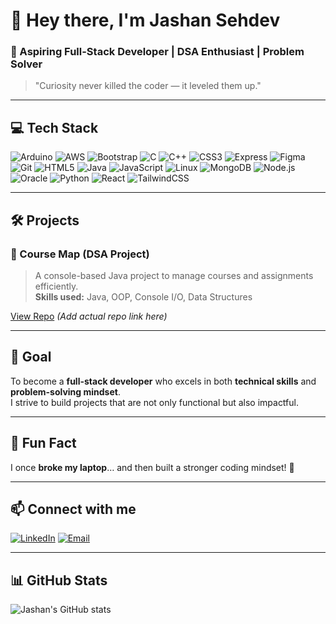 # 👋 Hey there, I'm Jashan Sehdev

### 🚀 Aspiring Full-Stack Developer | DSA Enthusiast | Problem Solver

> "Curiosity never killed the coder — it leveled them up."

---

## 💻 Tech Stack

![Arduino](https://img.shields.io/badge/Arduino-00979D?style=for-the-badge&logo=arduino&logoColor=white)
![AWS](https://img.shields.io/badge/AWS-232F3E?style=for-the-badge&logo=amazon-aws&logoColor=white)
![Bootstrap](https://img.shields.io/badge/Bootstrap-7952B3?style=for-the-badge&logo=bootstrap&logoColor=white)
![C](https://img.shields.io/badge/C-00599C?style=for-the-badge&logo=c&logoColor=white)
![C++](https://img.shields.io/badge/C++-00599C?style=for-the-badge&logo=c%2B%2B&logoColor=white)
![CSS3](https://img.shields.io/badge/CSS3-1572B6?style=for-the-badge&logo=css3&logoColor=white)
![Express](https://img.shields.io/badge/Express-000000?style=for-the-badge&logo=express&logoColor=white)
![Figma](https://img.shields.io/badge/Figma-F24E1E?style=for-the-badge&logo=figma&logoColor=white)
![Git](https://img.shields.io/badge/Git-F05032?style=for-the-badge&logo=git&logoColor=white)
![HTML5](https://img.shields.io/badge/HTML5-E34F26?style=for-the-badge&logo=html5&logoColor=white)
![Java](https://img.shields.io/badge/Java-007396?style=for-the-badge&logo=java&logoColor=white)
![JavaScript](https://img.shields.io/badge/JavaScript-F7DF1E?style=for-the-badge&logo=javascript&logoColor=black)
![Linux](https://img.shields.io/badge/Linux-FCC624?style=for-the-badge&logo=linux&logoColor=black)
![MongoDB](https://img.shields.io/badge/MongoDB-47A248?style=for-the-badge&logo=mongodb&logoColor=white)
![Node.js](https://img.shields.io/badge/Node.js-339933?style=for-the-badge&logo=node.js&logoColor=white)
![Oracle](https://img.shields.io/badge/Oracle-F80000?style=for-the-badge&logo=oracle&logoColor=white)
![Python](https://img.shields.io/badge/Python-3776AB?style=for-the-badge&logo=python&logoColor=white)
![React](https://img.shields.io/badge/React-61DAFB?style=for-the-badge&logo=react&logoColor=black)
![TailwindCSS](https://img.shields.io/badge/TailwindCSS-06B6D4?style=for-the-badge&logo=tailwind-css&logoColor=white)

---

## 🛠 Projects

### 📘 Course Map (DSA Project)
> A console-based Java project to manage courses and assignments efficiently.  
> **Skills used:** Java, OOP, Console I/O, Data Structures  

[View Repo](https://github.com/JashanSehdev) *(Add actual repo link here)*

---

## 🎯 Goal

To become a **full-stack developer** who excels in both **technical skills** and **problem-solving mindset**.  
I strive to build projects that are not only functional but also impactful.

---

## 🎉 Fun Fact

I once **broke my laptop**… and then built a stronger coding mindset! 💪

---

## 📫 Connect with me

[![LinkedIn](https://img.shields.io/badge/LinkedIn-0077B5?style=for-the-badge&logo=linkedin&logoColor=white)](https://www.linkedin.com/in/jashan-sehdev-57404027a/)
[![Email](https://img.shields.io/badge/Email-sehdevjashan321@gmail.com-c14438?style=for-the-badge&logo=gmail&logoColor=white)](mailto:sehdevjashan321@gmail.com)

---

## 📊 GitHub Stats

![Jashan's GitHub stats](https://github-readme-stats.vercel.app/api?username=JashanSehdev&show_icons=true&theme=radical)
